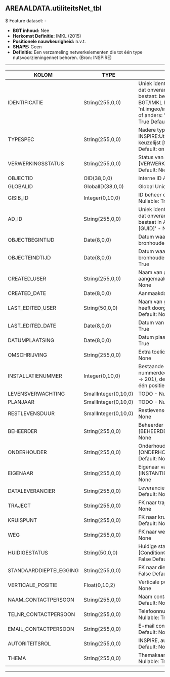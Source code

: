﻿## AREAALDATA.utiliteitsNet_tbl

$ Feature dataset: -


* __BGT inhoud:__ Nee
* __Herkomst Definitie:__ IMKL (2015)
* __Positionele nauwkeurigheid:__ n.v.t.
* __SHAPE:__ Geen
* __Definitie:__ Een verzameling netwerkelementen die tot één type nutsvoorzieningennet behoren. (Bron: INSPIRE)

***

|KOLOM                               |TYPE                |DEFINITIE|
|------                              |----                |-----    |
|IDENTIFICATIE                       |String(255,0,0)    |Uniek identificatienummer voor het object dat onveranderlijk is zolang het object bestaat: bevat indien van toepassing BGT/IMKL ID in format 'nl.imgeo/imkl.bronhouderscode.LokaalID' of anders: '00000'.LokaalID - Nullable: True Default: None|
|TYPESPEC                            |String(255,0,0)    |Nadere typering van het object, uit INSPIRE:UtilityNetworkTypeValue, keuzelijst [typeSpecUTN] - Nullable: True Default: onbekend|
|VERWERKINGSSTATUS                   |String(255,0,0)    |Status van de gegevens, keuzelijst [VERWERKINGSSTATUS] - Nullable: False Default: Nieuwl|
|OBJECTID                            |OID(38,0,0)        |Interne ID ArcGIS - Nullable: False|
|GLOBALID                            |GlobalID(38,0,0)   |Global Unique Identifier - Nullable: False|
|GISIB_ID                            |Integer(0,10,0)    |ID beheer openbare ruimte (GISIB) - Nullable: True|
|AD_ID                               |String(255,0,0)    |Uniek identificatienummer voor het object dat onveranderlijk is zolang het object bestaat in Areaaldata: in format 'AD.[GUID]' - Nullable: False Default: None|
|OBJECTBEGINTIJD                     |Date(8,0,0)        |Datum waarop het object bij de bronhouder is ontstaan - Nullable: True|
|OBJECTEINDTIJD                      |Date(8,0,0)        |Datum waarop het object bij de bronhouder niet meer geldig is - Nullable: True|
|CREATED_USER                        |String(255,0,0)    |Naam van gebruiker die de rij heeft aangemaakt - Nullable: True Default: None|
|CREATED_DATE                        |Date(8,0,0)        |Aanmaakdatum - Nullable: True|
|LAST_EDITED_USER                    |String(50,0,0)     |Naam van gebruiker die de laatste mutatie heeft doorgevoerd - Nullable: True Default: None|
|LAST_EDITED_DATE                    |Date(8,0,0)        |Datum van de laatste mutatie - Nullable: True|
|DATUMPLAATSING                      |Date(8,0,0)        |Datum plaatsing installatie - Nullable: True|
|OMSCHRIJVING                        |String(255,0,0)    |Extra toelichting - Nullable: True Default: None|
|INSTALLATIENUMMER                   |Integer(0,10,0)    |Bestaande uit 4 cijfers: de eerste drie het nummerdeel van het wegnummer (N201 -> 201), de laatste een volgnummer van één positie (1 t/m 9) - Nullable: True|
|LEVENSVERWACHTING                   |SmallInteger(0,10,0)|TODO - Nullable: True|
|PLANJAAR                            |SmallInteger(0,10,0)|TODO - Nullable: True|
|RESTLEVENSDUUR                      |SmallInteger(0,10,0)|Restlevensduur - Nullable: True Default: None|
|BEHEERDER                           |String(255,0,0)    |Beheerder van het object, keuzelijst [BEHEERDER] - Nullable: True Default: None|
|ONDERHOUDER                         |String(255,0,0)    |Onderhouder van het object, keuzelijst [ONDERHOUDER] - Nullable: True Default: None|
|EIGENAAR                            |String(255,0,0)    |Eigenaar van het object, keuzelijst [INSTANTIE] - Nullable: True Default: None|
|DATALEVERANCIER                     |String(255,0,0)    |Leverancier van de data - Nullable: True Default: None|
|TRAJECT                             |String(255,0,0)    |FK naar traject_v - Nullable: True Default: None|
|KRUISPUNT                           |String(255,0,0)    |FK naar kruispunt_p - Nullable: True Default: None|
|WEG                                 |String(255,0,0)    |FK naar weg_l - Nullable: True Default: None|
|HUIDIGESTATUS                       |String(50,0,0)     |Huidige status, keuzelijst [ConditionOfFacilityValue] - Nullable: False Default: None|
|STANDAARDDIEPTELEGGING              |String(255,0,0)    |FK naar diepteTovMaaiveld_p - Nullable: False Default: None|
|VERTICALE_POSITIE                   |Float(0,10,2)      |Verticale positie - Nullable: True Default: None|
|NAAM_CONTACTPERSOON                 |String(255,0,0)    |Naam contactpersoon - Nullable: True Default: None|
|TELNR_CONTACTPERSOON                |String(255,0,0)    |Telefoonnummer contactpersoon - Nullable: True Default: None|
|EMAIL_CONTACTPERSOON                |String(255,0,0)    |E-mail contactpersoon - Nullable: True Default: None|
|AUTORITEITSROL                      |String(255,0,0)    |INSPIRE, authorityRole - Nullable: True Default: None|
|THEMA                               |String(255,0,0)    |Themakaart, keuzelijst [THEMA] - Nullable: True Default: None|

***